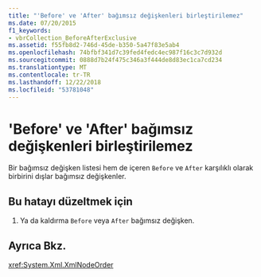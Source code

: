 ```yaml
---
title: "'Before' ve 'After' bağımsız değişkenleri birleştirilemez"
ms.date: 07/20/2015
f1_keywords:
- vbrCollection_BeforeAfterExclusive
ms.assetid: f55fb8d2-746d-45de-b350-5a47f83e5ab4
ms.openlocfilehash: 74bfbf341d7c39fed4fedc4ec987f16c3c7d932d
ms.sourcegitcommit: 0888d7b24f475c346a3f444de8d83ec1ca7cd234
ms.translationtype: MT
ms.contentlocale: tr-TR
ms.lasthandoff: 12/22/2018
ms.locfileid: "53781048"
---
```

# <a name="before-and-after-arguments-cannot-be-combined"></a>'Before' ve 'After' bağımsız değişkenleri birleştirilemez
Bir bağımsız değişken listesi hem de içeren `Before` ve `After` karşılıklı olarak birbirini dışlar bağımsız değişkenler.  
  
## <a name="to-correct-this-error"></a>Bu hatayı düzeltmek için  
  
1.  Ya da kaldırma `Before` veya `After` bağımsız değişken.  
  
## <a name="see-also"></a>Ayrıca Bkz.  
 <xref:System.Xml.XmlNodeOrder>
